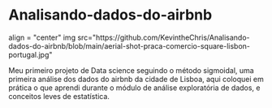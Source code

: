 # Analisando-dados-do-airbnb
<p>align = "center"
img src="https://github.com/KevintheChris/Analisando-dados-do-airbnb/blob/main/aerial-shot-praca-comercio-square-lisbon-portugal.jpg" </p>
Meu primeiro projeto de Data science seguindo o método sigmoidal, uma primeira análise dos dados do airbnb da cidade de Lisboa, aqui coloquei em prática o que aprendi durante o módulo de análise exploratória de dados, e conceitos leves de estatística.

